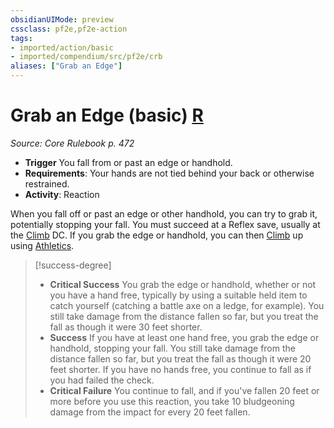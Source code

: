 ```yaml
---
obsidianUIMode: preview
cssclass: pf2e,pf2e-action
tags:
- imported/action/basic
- imported/compendium/src/pf2e/crb
aliases: ["Grab an Edge"]
---
```

# Grab an Edge (basic) [R](chapter-9-playing-the-game.md#Actions "Reaction")
*Source: Core Rulebook p. 472*  


- **Trigger** You fall from or past an edge or handhold.
- **Requirements**: Your hands are not tied behind your back or otherwise restrained.
- **Activity**: Reaction

When you fall off or past an edge or other handhold, you can try to grab it, potentially stopping your fall. You must succeed at a Reflex save, usually at the [Climb](climb.md) DC. If you grab the edge or handhold, you can then [Climb](climb.md) up using [Athletics](../../compendium/skills.md#Athletics).

> [!success-degree] 
> - **Critical Success** You grab the edge or handhold, whether or not you have a hand free, typically by using a suitable held item to catch yourself (catching a battle axe on a ledge, for example). You still take damage from the distance fallen so far, but you treat the fall as though it were 30 feet shorter.
> - **Success** If you have at least one hand free, you grab the edge or handhold, stopping your fall. You still take damage from the distance fallen so far, but you treat the fall as though it were 20 feet shorter. If you have no hands free, you continue to fall as if you had failed the check.
> - **Critical Failure** You continue to fall, and if you've fallen 20 feet or more before you use this reaction, you take 10 bludgeoning damage from the impact for every 20 feet fallen.